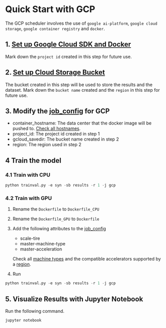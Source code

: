 # Quick Start with GCP 
The GCP scheduler involves the use of ```google ai-platform```, ```google cloud storage```, ```google container registry``` and ```docker```.

## 1. [Set up Google Cloud SDK and Docker](https://cloud.google.com/ai-platform/training/docs/custom-containers-training#before_you_begin)
Mark down the ```project id``` created in this step for future use.

## 2. [Set up Cloud Storage Bucket](https://cloud.google.com/ai-platform/training/docs/custom-containers-training#set-up-cloud-storage)
The bucket created in this step will be used to store the results and the dataset. Mark down the ```bucket name``` created and the ```region``` in this step for future use.

## 3. Modify the [job_config](https://github.com/haven-ai/haven-ai/blob/gcp/trainval.py#L87) for GCP
- container_hostname: The data center that the docker image will be pushed to. [Check all hostnames](https://cloud.google.com/container-registry/docs/pushing-and-pulling#add-registry).
- project_id: The project id created in step 1
- gcloud_savedir: The bucket name created in step 2
- region: The region used in step 2

## 4 Train the model
### 4.1 Train with CPU
```python
python trainval.py -e syn -sb results -r 1 -j gcp
```

### 4.2 Train with GPU
1. Rename the ```Dockerfile``` to ```Dockerfile_CPU```
2. Rename the ```Dockerfile_GPU``` to ```Dockerfile```
3. Add the following attributes to the [job_config](https://github.com/haven-ai/haven-ai/blob/gcp/trainval.py#L87)
    - scale-tire
    - master-machine-type
    - master-acceleration

    Check all [machine types](https://cloud.google.com/ai-platform/training/docs/using-gpus#compute-engine-machine-types-with-gpu) and the compatible accelerators supported by a [region](https://cloud.google.com/ai-platform/training/docs/regions#training_with_accelerators). 

4. Run 
```python 
python trainval.py -e syn -sb results -r 1 -j gcp
```

## 5. Visualize Results with Jupyter Notebook
Run the following command.
```python
jupyter notebook
```
